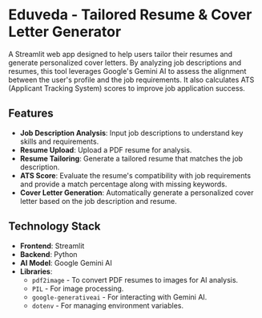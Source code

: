 # Eduveda - Tailored Resume & Cover Letter Generator

A Streamlit web app designed to help users tailor their resumes and generate personalized cover letters. By analyzing job descriptions and resumes, this tool leverages Google's Gemini AI to assess the alignment between the user's profile and the job requirements. It also calculates ATS (Applicant Tracking System) scores to improve job application success.

## Features

- **Job Description Analysis**: Input job descriptions to understand key skills and requirements.
- **Resume Upload**: Upload a PDF resume for analysis.
- **Resume Tailoring**: Generate a tailored resume that matches the job description.
- **ATS Score**: Evaluate the resume's compatibility with job requirements and provide a match percentage along with missing keywords.
- **Cover Letter Generation**: Automatically generate a personalized cover letter based on the job description and resume.

## Technology Stack

- **Frontend**: Streamlit
- **Backend**: Python
- **AI Model**: Google Gemini AI
- **Libraries**:
  - `pdf2image` - To convert PDF resumes to images for AI analysis.
  - `PIL` - For image processing.
  - `google-generativeai` - For interacting with Gemini AI.
  - `dotenv` - For managing environment variables.


